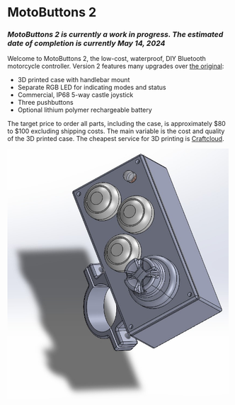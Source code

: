 # MotoButtons 2

### *MotoButtons 2 is currently a work in progress. The estimated date of completion is currently May 14, 2024*

Welcome to MotoButtons 2, the low-cost, waterproof, DIY Bluetooth motorcycle controller. Version 2 features many upgrades over [the original](https://github.com/joncox123/MotoButtons):
- 3D printed case with handlebar mount
- Separate RGB LED for indicating modes and status
- Commercial, IP68 5-way castle joystick
- Three pushbuttons
- Optional lithium polymer rechargeable battery

The target price to order all parts, including the case, is approximately $80 to $100 excluding shipping costs. The main variable is the cost and quality of the 3D printed case. The cheapest service for 3D printing is [Craftcloud](https://craftcloud3d.com/).

<img src="Case/MB2_Case.JPG" alt="3D Printed Case Model" width="500"/>
